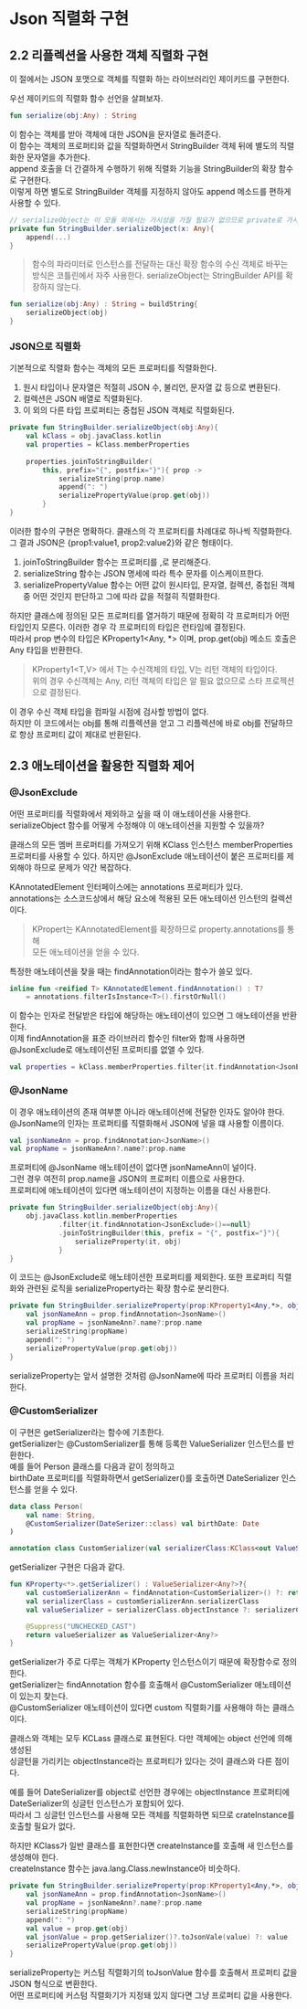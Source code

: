 # Json 직렬화 구현

## 2.2 리플렉션을 사용한 객체 직렬화 구현
이 절에서는 JSON 포맷으로 객체를 직렬화 하는 라이브러리인 제이키드를 구현한다.

우선 제이키드의 직렬화 함수 선언을 살펴보자.
```kotlin
fun serialize(obj:Any) : String
```

이 함수는 객체를 받아 객체에 대한 JSON을 문자열로 돌려준다.   
이 함수는 객체의 프로퍼티와 값을 직렬화하면서 StringBuilder 객체 뒤에 별도의 직렬화한 문자열을 추가한다.   
append 호출을 더 간결하게 수행하기 위해 직렬화 기능을 StringBuilder의 확장 함수로 구현한다.   
이렇게 하면 별도로 StringBuilder 객체를 지정하지 않아도 append 메소드를 편하게 사용할 수 있다.

```kotlin
// serializeObject는 이 모듈 외에서는 가시성을 가질 필요가 없으므로 private로 가시성을 설정한다.
private fun StringBuilder.serializeObject(x: Any){
    append(...)
}
``` 

> 함수의 파라미터로 인스턴스를 전달하는 대신 확장 함수의 수신 객체로 바꾸는 방식은 코틀린에서 자주 사용한다.
> serializeObject는 StringBuilder API를 확장하지 않는다.

```kotlin
fun serialize(obj:Any) : String = buildString{
    serializeObject(obj)
}
```

### JSON으로 직렬화
기본적으로 직렬화 함수는 객체의 모든 프로퍼티를 직렬화한다.
1. 원시 타입이나 문자열은 적절히 JSON 수, 불리언, 문자열 값 등으로 변환된다.
2. 컬렉션은 JSON 배열로 직렬화된다.
3. 이 외의 다른 타입 프로퍼티는 중첩된 JSON 객체로 직렬화된다.

```kotlin
private fun StringBuilder.serializeObject(obj:Any){
    val kClass = obj.javaClass.kotlin
    val properties = kClass.memberProperties
    
    properties.joinToStringBuilder(
        this, prefix="{", postfix="}"){ prop ->
            serializeString(prop.name)
            append(": ")
            serializePropertyValue(prop.get(obj))    
        }
}
```

이러한 함수의 구현은 명확하다. 클래스의 각 프로퍼티를 차례대로 하나씩 직렬화한다.
그 결과 JSON은 {prop1:value1, prop2:value2}와 같은 형태이다.

1. joinToStringBuilder 함수는 프로퍼티를 ,로 분리해준다.
2. serializeString 함수는 JSON 명세에 따라 특수 문자를 이스케이프한다.
3. serializePropertyValue 함수는 어떤 값이 원시타입, 문자열, 컬렉션, 중첩된 객체 중
   어떤 것인지 판단하고 그에 따라 값을 적절히 직렬화한다.
   
하지만 클래스에 정의된 모든 프로퍼티를 열거하기 때문에 정확히 각 프로퍼티가 어떤 타입인지 모른다.
이러한 경우 각 프로퍼티의 타입은 런타임에 결정된다.   
따라서 prop 변수의 타입은 KProperty1<Any, *> 이며, prop.get(obj) 메소드 호출은 Any 타입을 반환한다.

> KProperty1<T,V> 에서 T는 수신객체의 타입, V는 리턴 객체의 타입이다.   
> 위의 경우 수신객체는 Any, 리턴 객체의 타입은 알 필요 없으므로 스타 프로젝션으로 결정된다.

이 경우 수신 객체 타입을 컴파일 시점에 검사할 방법이 없다.   
하지만 이 코드에서는 obj를 통해 리플렉션을 얻고 그 리플렉션에 바로 obj를 전달하므로 항상 프로퍼티 값이 제대로 반환된다.

## 2.3 애노테이션을 활용한 직렬화 제어

### @JsonExclude
어떤 프로퍼티를 직렬화에서 제외하고 싶을 때 이 애노테이션을 사용한다.   
serializeObject 함수를 어떻게 수정해야 이 애노테이션을 지원할 수 있을까?

클래스의 모든 멤버 프로퍼티를 가져오기 위해 KClass 인스턴스 memberProperties 프로퍼티를 사용할 수 있다.
하지만 @JsonExclude 애노테이션이 붙은 프로퍼티를 제외해야 하므로 문제가 약간 복잡하다.

KAnnotatedElement 인터페이스에는 annotations 프로퍼티가 있다.   
annotations는 소스코드상에서 해당 요소에 적용된 모든 애노테이션 인스턴의 컬렉션이다.

> KPropert는 KAnnotatedElement를 확장하므로 property.annotations를 통해    
> 모든 애노테이션을 얻을 수 있다.

특정한 애노테이션을 찾을 때는 findAnnotation이라는 함수가 쓸모 있다.
```kotlin
inline fun <reified T> KAnnotatedElement.findAnnotation() : T?
    = annotations.filterIsInstance<T>().firstOrNull()
```
이 함수는 인자로 전달받은 타입에 해당하는 애노테이션이 있으면 그 애노테이션을 반환한다.   
이제 findAnnotation을 표준 라이브러리 함수인 filter와 함깨 사용하면    
@JsonExclude로 애노테이션된 프로퍼티를 없앨 수 있다.

```kotlin
val properties = kClass.memberProperties.filter{it.findAnnotation<JsonExclude>()==null}
``` 

### @JsonName
이 경우 애노테이션의 존재 여부뿐 아니라 애노테이션에 전달한 인자도 알아야 한다.   
@JsonName의 인자는 프로퍼티를 직렬화해서 JSON에 넣을 떄 사용할 이름이다.

```kotlin
val jsonNameAnn = prop.findAnnotation<JsonName>()
val propName = jsonNameAnn?.name?:prop.name
```

프로퍼티에 @JsonName 애노테이션이 없다면 jsonNameAnn이 널이다.   
그런 경우 여전히 prop.name을 JSON의 프로퍼티 이름으로 사용한다.   
프로퍼티에 애노테이션이 있다면 애노테이션이 지정하는 이름을 대신 사용한다.

```kotlin
private fun StringBuilder.serializeObject(obj:Any){
    obj.javaClass.kotlin.memberProperties
            .filter{it.findAnnotation<JsonExclude>()==null}
            .joinToStringBuilder(this, prefix = "{", postfix="}"){
                serializeProperty(it, obj)
            }
}
```

이 코드는 @JsonExclude로 애노테이션한 프로퍼티를 제외한다.
또한 프로퍼티 직렬화와 관련된 로직을 serializeProperty라는 확장 함수로 분리한다.

```kotlin
private fun StringBuilder.serializeProperty(prop:KProperty1<Any,*>, obj:Any){
    val jsonNameAnn = prop.findAnnotation<JsonName>()
    val propName = jsonNameAnn?.name?:prop.name
    serializeString(propName)
    append(": ")
    serializePropertyValue(prop.get(obj))
}
```

serializeProperty는 앞서 설명한 것처럼 @JsonName에 따라 프로퍼티 이름을 처리한다.

### @CustomSerializer
이 구현은 getSerializer라는 함수에 기초한다.   
getSerializer는 @CustomSerializer를 통해 등록한 ValueSerializer 인스턴스를 반환한다.   
예를 들어 Person 클래스를 다음과 같이 정의하고    
birthDate 프로퍼티를 직렬화하면서 getSerializer()를 호출하면 DateSerializer 인스턴스를 얻을 수 있다.

```kotlin
data class Person(
    val name: String,
    @CustomSerializer(DateSerizer::class) val birthDate: Date
)

annotation class CustomSerializer(val serializerClass:KClass<out ValueSerializer<*>>)
```

getSerializer 구현은 다음과 같다.

```kotlin
fun KProperty<*>.getSerializer() : ValueSerializer<Any?>?{
    val customSerializerAnn = findAnnotation<CustomSerializer>() ?: return null
    val serializerClass = customSerializerAnn.serializerClass
    val valueSerializer = serializerClass.objectInstance ?: serializerClass.createInstance()

    @Suppress("UNCHECKED_CAST")
    return valueSerializer as ValueSerializer<Any?>
}
```

getSerializer가 주로 다루는 객체가 KProperty 인스턴스이기 때문에 확장함수로 정의한다.   
getSerializer는 findAnnotation 함수를 호출해서 @CustomSerializer 애노테이션이 있는지 찾는다.   
@CustomSerializer 애노테이션이 있다면 custom 직렬화기를 사용해야 하는 클래스이다.

클래스와 객체는 모두 KCLass 클래스로 표현된다. 다만 객체에는 object 선언에 의해 생성된   
싱글턴을 가리키는 objectInstance라는 프로퍼티가 있다는 것이 클래스와 다른 점이다.

예를 들어 DateSerializer를 object로 선언한 경우에는 objectInstance 프로퍼티에   
DateSerializer의 싱글턴 인스턴스가 포함되어 있다.   
따라서 그 싱글턴 인스턴스를 사용해 모든 객체를 직렬화하면 되므로 crateInstance를 호출할 필요가 없다.

하지만 KClass가 일반 클래스를 표현한다면 createInstance를 호출해 새 인스턴스를 생성해야 한다.   
createInstance 함수는 java.lang.Class.newInstance아 비슷하다.

```kotlin
private fun StringBuilder.serializeProperty(prop:KProperty1<Any,*>, obj:Any){
    val jsonNameAnn = prop.findAnnotation<JsonName>()
    val propName = jsonNameAnn?.name?:prop.name
    serializeString(propName)
    append(": ")
    val value = prop.get(obj)
    val jsonValue = prop.getSerializer()?.toJsonVale(value) ?: value
    serializePropertyValue(prop.get(obj))
}
``` 

serializeProperty는 커스텀 직렬화기의 toJsonValue 함수를 호출해서 프로퍼티 값을 JSON 형식으로 변환한다.    
어떤 프로퍼티에 커스텀 직렬화기가 지정돼 있지 않다면 그냥 프로퍼티 값을 사용한다.






   

